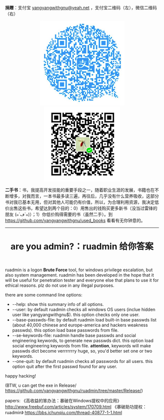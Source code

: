 **捐赠**：支付宝 yangyangwithgnu@yeah.net ，支付宝二维码（左），微信二维码（右）
<div align="center">
<img src="https://raw.githubusercontent.com/yangyangwithgnu/yangyangwithgnu.github.io/master/pics/alipay_donate_qr.png" alt=""/>
<img src="https://raw.githubusercontent.com/yangyangwithgnu/yangyangwithgnu.github.io/master/pics/wechat_donate_qr.png" alt=""/><br>
</div>

**二手书**：书，我提高开发技能的重要手段之一，随着职业生涯的发展，书籍也在不断增多，对我而言，一本书最多读三遍，再往后，几乎没有什么营养吸收，这部分书对我已基本无用，但对其他人可能仍有价值，所以，为合理利用资源，我决定低价出售这些书，希望达到两个目的：0）用售出的钱购买更多新书（没当过雷锋的朋友 (๑´ڡ`๑)）；1）你低价购得需要的书（虽然二手）。到 https://github.com/yangyangwithgnu/used_books 看看有无你钟意的。

<hr />

<h1 align="center">are you admin?：ruadmin 给你答案</h1>
<div align="center">
<img src="https://github.com/yangyangwithgnu/ruadmin/blob/master/pic/ascii-art%20logo.png" alt=""/><br>
</div>

ruadmin is a logon **Brute Force** tool, for windows privilege escalation, but also system management. ruadmin has been developed in the hope that it will be useful for penetration tester and everyone else that plans to use it for ethical reasons. plz do not use in any illegal purposes. 

there are some command line options: 
  * --help: show this summary info of all options. 
  * --user: by default ruadmin checks all windows OS users (inclue hidden user like yangyangwithgnu$). this option checks only one user. 
  * --base-passwds-file: by default ruadmin load built-in base passwds list (about 40,000 chinese and europe-america and hackers weakness passwds). this option load base passwords from file. 
  * --se-keywords-file: ruadmin handle base passwds and social engineering keywords, to generate new passwds dict. this option load social engineering keywords from file. **attention**, keywords will make passwds dict become verrrrrrry huge, so, you'd better set one or two keywords. 
  * --one-quit: by default ruadmin checks all passwords for all users. this option quit after the first passwd found for any user. 

happy hacking! 

(BTW, u can get the exe in Release/ https://github.com/yangyangwithgnu/ruadmin/tree/master/Release/)

papers: 
《高收益的笨办法：暴破在Windows提权中的应用》 http://www.freebuf.com/articles/system/170709.html 
《暴破助功提权：ruadmin》 https://bbs.ichunqiu.com/thread-40877-1-1.html
